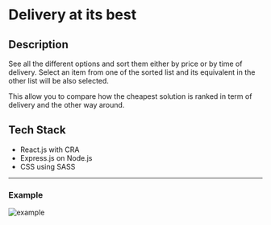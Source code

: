 # Delivery at its best 

## Description

See all the different options and sort them either by price or by time of delivery.
Select an item from one of the sorted list and its equivalent in the other list will be also selected.

This allow you to compare how the cheapest solution is ranked in term of delivery and the other way around.

## Tech Stack

* React.js with CRA 
* Express.js on Node.js
* CSS using SASS

****
### Example
![example](https://user-images.githubusercontent.com/26250985/43723390-cec30070-9997-11e8-9b4d-d68bb2b49642.gif)
